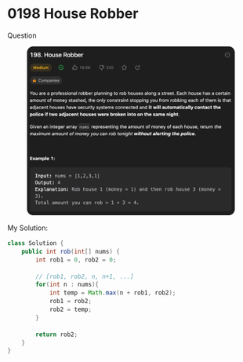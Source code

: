 # 0198 House Robber

Question

<figure><img src="../.gitbook/assets/image (1) (1) (1) (4).png" alt=""><figcaption></figcaption></figure>



My Solution:

```java
class Solution {
    public int rob(int[] nums) {
        int rob1 = 0, rob2 = 0;

        // [rob1, rob2, n, n+1, ...]
        for(int n : nums){
            int temp = Math.max(n + rob1, rob2);
            rob1 = rob2;
            rob2 = temp;
        }

        return rob2;
    }
}
```
